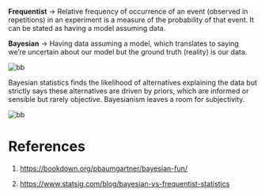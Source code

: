 
**Frequentist** -> Relative frequency of occurrence of an event (observed in repetitions) in an experiment is a measure of the probability of that event. It can be stated as 
                   having a model assuming data.  

**Bayesian** -> Having data assuming a model, which translates to saying we’re uncertain about our model but the ground truth (reality) is our data. 

![bb](https://github.com/user-attachments/assets/dfe147be-3155-4708-bfe8-af3140404f16)

Bayesian statistics finds the likelihood of alternatives explaining the data but strictly says these alternatives are driven by priors, which are informed or sensible but rarely objective. Bayesianism leaves a room for subjectivity.

![bb](https://github.com/user-attachments/assets/c3197a67-a5be-4b7e-bc31-e31b43fbe338)


# References

1. https://bookdown.org/pbaumgartner/bayesian-fun/

2. https://www.statsig.com/blog/bayesian-vs-frequentist-statistics
   
